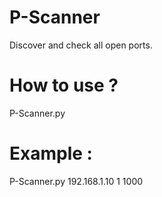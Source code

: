 # P-Scanner
Discover and check all open ports.

# How to use ?
P-Scanner.py <IP address> <start port> <end port>
  
# Example :
P-Scanner.py 192.168.1.10 1 1000
